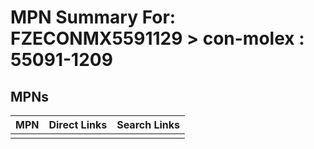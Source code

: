 



# MPN Summary For: FZECONMX5591129 > con-molex : 55091-1209

## MPNs
  

|MPN|Direct Links|Search Links|
| :--- | :--- | :--- |
||||
